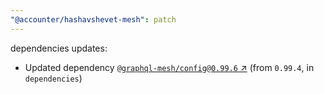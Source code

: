 ```yaml
---
"@accounter/hashavshevet-mesh": patch
---
```

dependencies updates:
  - Updated dependency [`@graphql-mesh/config@0.99.6` ↗︎](https://www.npmjs.com/package/@graphql-mesh/config/v/0.99.6) (from `0.99.4`, in `dependencies`)
